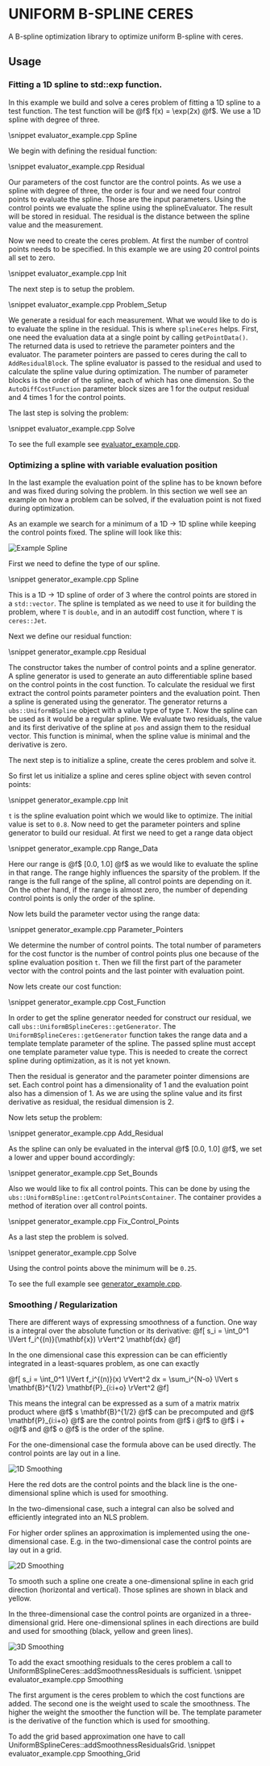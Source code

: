 # UNIFORM B-SPLINE CERES

A B-spline optimization library to optimize uniform B-spline with ceres.

## Usage

### Fitting a 1D spline to std::exp function.

In this example we build and solve a ceres problem of fitting a 1D spline to a test function. The test function will be @f$ f(x) = \exp(2x) @f$. We use a 1D spline with degree of three.

\snippet evaluator_example.cpp Spline

We begin with defining the residual function:

\snippet evaluator_example.cpp Residual

Our parameters of the cost functor are the control points. As we use a spline with degree of three, the order is four and we need four control points to evaluate the spline. Those are the input parameters. Using the control points we evaluate the spline using the splineEvaluator. The result will be stored in residual. The residual is the distance between the spline value and the measurement. 

Now we need to create the ceres problem. At first the number of control points needs to be specified. In this example we are using 20 control points all set to zero.

\snippet evaluator_example.cpp Init

The next step is to setup the problem.

\snippet evaluator_example.cpp Problem_Setup

We generate a residual for each measurement. What we would like to do is to evaluate the spline in the residual. This is where `splineCeres` helps. First, one need the evaluation data at a single point by calling `getPointData()`. The returned data is used to retrieve the parameter pointers and the evaluator. The parameter pointers are passed to ceres during the call to `AddResidualBlock`. The spline evaluator is passed to the residual and used to calculate the spline value during optimization. The number of parameter blocks is the order of the spline, each of which has one dimension. So the `AutoDiffCostFunction` parameter block sizes are 1 for the output residual and 4 times 1 for the control points.

The last step is solving the problem:

\snippet evaluator_example.cpp Solve

To see the full example see [evaluator_example.cpp](test/evaluator_example.cpp).

### Optimizing a spline with variable evaluation position
In the last example the evaluation point of the spline has to be known before and was fixed during solving the problem. In this section we well see an example on how a problem can be solved, if the evaluation point is not fixed during optimization.

As an example we search for a minimum of a 1D -> 1D spline while keeping the control points fixed. The spline will look like this:

![Example Spline](doc/generator_example_spline.png)

First we need to define the type of our spline.

\snippet generator_example.cpp Spline

This is a 1D -> 1D spline of order of 3 where the control points are stored in a `std::vector`. The spline is templated as we need to use it for building the problem, where `T` is `double`, and in an autodiff cost function, where `T` is `ceres::Jet`. 

Next we define our residual function:

\snippet generator_example.cpp Residual

The constructor takes the number of control points and a spline generator. A spline generator is used to generate an auto differentiable spline based on the control points in the cost function. To calculate the residual we first extract the control points parameter pointers and the evaluation point. Then a spline is generated using the generator. The generator returns a `ubs::UniformBSpline` object with a value type of type `T`. Now the spline can be used as it would be a regular spline. We evaluate two residuals, the value and its first derivative of the spline at `pos` and assign them to the residual vector. This function is minimal, when the spline value is minimal and the derivative is zero.

The next step is to initialize a spline, create the ceres problem and solve it.

So first let us initialize a spline and ceres spline object with seven control points:

\snippet generator_example.cpp Init

`t` is the spline evaluation point which we would like to optimize. The initial value is set to `0.8`. Now need to get the parameter pointers and spline generator to build our residual. At first we need to get a range data object

\snippet generator_example.cpp Range_Data

Here our range is @f$ [0.0, 1.0] @f$ as we would like to evaluate the spline in that range. The range highly influences the sparsity of the problem. If the range is the full range of the spline, all control points are depending on it. On the other hand, if the range is almost zero, the number of depending control points is only the order of the spline.

Now lets build the parameter vector using the range data:

\snippet generator_example.cpp Parameter_Pointers

We determine the number of control points. The total number of parameters for the cost functor is the number of control points plus one because of the spline evaluation position `t`. Then we fill the first part of the parameter vector with the control points and the last pointer with evaluation point.

Now lets create our cost function:

\snippet generator_example.cpp Cost_Function

In order to get the spline generator needed for construct our residual, we call `ubs::UniformBSplineCeres::getGenerator`. The `UniformBSplineCeres::getGenerator` function takes the range data and a template template parameter of the spline. The passed spline must accept one template parameter value type. This is needed to create the correct spline during optimization, as it is not yet known.

Then the residual is generator and the parameter pointer dimensions are set. Each control point has a dimensionality of 1 and the evaluation point also has a dimension of 1. As we are using the spline value and its first derivative as residual, the residual dimension is 2.

Now lets setup the problem:

\snippet generator_example.cpp Add_Residual

As the spline can only be evaluated in the interval @f$ [0.0, 1.0] @f$, we set a lower and upper bound accordingly:

\snippet generator_example.cpp Set_Bounds

Also we would like to fix all control points. This can be done by using the `ubs::UniformBSpline::getControlPointsContainer`. The container provides a method of iteration over all control points.

\snippet generator_example.cpp Fix_Control_Points

As a last step the problem is solved.

\snippet generator_example.cpp Solve

Using the control points above the minimum will be `0.25`.

To see the full example see [generator_example.cpp](test/generator_example.cpp).

### Smoothing / Regularization

There are different ways of expressing smoothness of a function. One way is a integral over the absolute function or its derivative:
@f[
s_i = \int_0^1 \lVert f_i^{(n)}(\mathbf{x}) \rVert^2 \mathbf{dx}
@f]

In the one dimensional case this expression can be can efficiently integrated in a least-squares problem, as one can exactly 

@f[
s_i = \int_0^1 \lVert f_i^{(n)}(x) \rVert^2 dx = \sum_i^{N-o} \lVert s \mathbf{B}^{1/2} \mathbf{P}_{i:i+o} \rVert^2 
@f] 

This means the integral can be expressed as a sum of a matrix matrix product where @f$ s \mathbf{B}^{1/2} @f$ can be precomputed and @f$ \mathbf{P}_{i:i+o} @f$ are the control points from @f$ i @f$ to @f$ i + o@f$ and @f$ o @f$ is the order of the spline. 

For the one-dimensional case the formula above can be used directly. The control points are lay out in a line.  

![1D Smoothing](doc/1d_smoothing.png)

Here the red dots are the control points and the black line is the one-dimensional spline which is used for smoothing.

In the two-dimensional case, such a integral can also be solved and efficiently integrated into an NLS problem.

For higher order splines an approximation is implemented using the one-dimensional case. E.g. in the two-dimensional case the control points are lay out in a grid.

![2D Smoothing](doc/2d_smoothing.png)

To smooth such a spline one create a one-dimensional spline in each grid direction (horizontal and vertical). Those splines are shown in black and yellow.

In the three-dimensional case the control points are organized in a three-dimensional grid. Here one-dimensional splines in each directions are build and used for smoothing (black, yellow and green lines).

![3D Smoothing](doc/3d_smoothing.png)

To add the exact smoothing residuals to the ceres problem a call to UniformBSplineCeres::addSmoothnessResiduals is sufficient.
\snippet evaluator_example.cpp Smoothing

The first argument is the ceres problem to which the cost functions are added. The second one is the weight used to scale the smoothness. The higher the weight the smoother the function will be. The template parameter is the derivative of the function which is used for smoothing.

To add the grid based approximation one have to call UniformBSplineCeres::addSmoothnessResidualsGrid.
\snippet evaluator_example.cpp Smoothing_Grid
